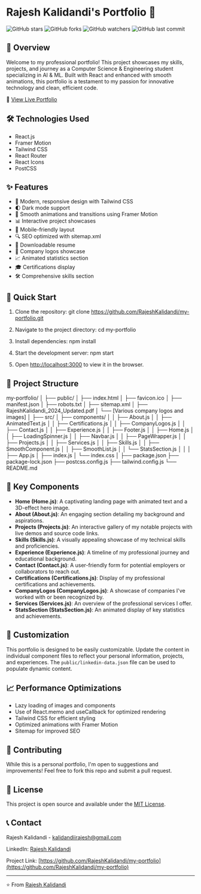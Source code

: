 # Rajesh Kalidandi's Portfolio 🚀

![GitHub stars](https://img.shields.io/github/stars/RajeshKalidandi/my-portfolio?style=social)
![GitHub forks](https://img.shields.io/github/forks/RajeshKalidandi/my-portfolio?style=social)
![GitHub watchers](https://img.shields.io/github/watchers/RajeshKalidandi/my-portfolio?style=social)
![GitHub last commit](https://img.shields.io/github/last-commit/RajeshKalidandi/my-portfolio)

## 🌟 Overview

Welcome to my professional portfolio! This project showcases my skills, projects, and journey as a Computer Science & Engineering student specializing in AI & ML. Built with React and enhanced with smooth animations, this portfolio is a testament to my passion for innovative technology and clean, efficient code.

🔗 [View Live Portfolio](https://rajeshkalidandi.netlify.app)

## 🛠️ Technologies Used

- React.js
- Framer Motion
- Tailwind CSS
- React Router
- React Icons
- PostCSS

## ✨ Features

- 🎨 Modern, responsive design with Tailwind CSS
- 🌓 Dark mode support
- 🔄 Smooth animations and transitions using Framer Motion
- 📊 Interactive project showcases
- 📱 Mobile-friendly layout
- 🔍 SEO optimized with sitemap.xml
- 📄 Downloadable resume
- 🏢 Company logos showcase
- 📈 Animated statistics section
- 🎓 Certifications display
- 🛠️ Comprehensive skills section

## 🚀 Quick Start

1. Clone the repository:
git clone https://github.com/RajeshKalidandi/my-portfolio.git



2. Navigate to the project directory:
cd my-portfolio



3. Install dependencies:
npm install



4. Start the development server:
npm start



5. Open [http://localhost:3000](http://localhost:3000) to view it in the browser.

## 📁 Project Structure
my-portfolio/ │ ├── public/ │ ├── index.html │ ├── favicon.ico │ ├── manifest.json │ ├── robots.txt │ ├── sitemap.xml │ ├── RajeshKalidandi_2024_Updated.pdf │ └── [Various company logos and images] │ ├── src/ │ ├── components/ │ │ ├── About.js │ │ ├── AnimatedText.js │ │ ├── Certifications.js │ │ ├── CompanyLogos.js │ │ ├── Contact.js │ │ ├── Experience.js │ │ ├── Footer.js │ │ ├── Home.js │ │ ├── LoadingSpinner.js │ │ ├── Navbar.js │ │ ├── PageWrapper.js │ │ ├── Projects.js │ │ ├── Services.js │ │ ├── Skills.js │ │ ├── SmoothComponent.js │ │ ├── SmoothList.js │ │ └── StatsSection.js │ │ │ ├── App.js │ ├── index.js │ └── index.css │ ├── package.json ├── package-lock.json ├── postcss.config.js ├── tailwind.config.js └── README.md




## 🌟 Key Components

- **Home (Home.js)**: A captivating landing page with animated text and a 3D-effect hero image.
- **About (About.js)**: An engaging section detailing my background and aspirations.
- **Projects (Projects.js)**: An interactive gallery of my notable projects with live demos and source code links.
- **Skills (Skills.js)**: A visually appealing showcase of my technical skills and proficiencies.
- **Experience (Experience.js)**: A timeline of my professional journey and educational background.
- **Contact (Contact.js)**: A user-friendly form for potential employers or collaborators to reach out.
- **Certifications (Certifications.js)**: Display of my professional certifications and achievements.
- **CompanyLogos (CompanyLogos.js)**: A showcase of companies I've worked with or been recognized by.
- **Services (Services.js)**: An overview of the professional services I offer.
- **StatsSection (StatsSection.js)**: An animated display of key statistics and achievements.

## 🔧 Customization

This portfolio is designed to be easily customizable. Update the content in individual component files to reflect your personal information, projects, and experiences. The `public/linkedin-data.json` file can be used to populate dynamic content.

## 📈 Performance Optimizations

- Lazy loading of images and components
- Use of React.memo and useCallback for optimized rendering
- Tailwind CSS for efficient styling
- Optimized animations with Framer Motion
- Sitemap for improved SEO

## 🤝 Contributing

While this is a personal portfolio, I'm open to suggestions and improvements! Feel free to fork this repo and submit a pull request.

## 📄 License

This project is open source and available under the [MIT License](LICENSE).

## 📞 Contact

Rajesh Kalidandi - [kalidandiirajesh@gmail.com](mailto:kalidandiirajesh@gmail.com)

LinkedIn: [Rajesh Kalidandi](https://www.linkedin.com/in/rajesh-kalidandi/)

Project Link: [https://github.com/RajeshKalidandi/my-portfolio](https://github.com/RajeshKalidandi/my-portfolio)

---

⭐️ From [Rajesh Kalidandi](https://github.com/RajeshKalidandi)
